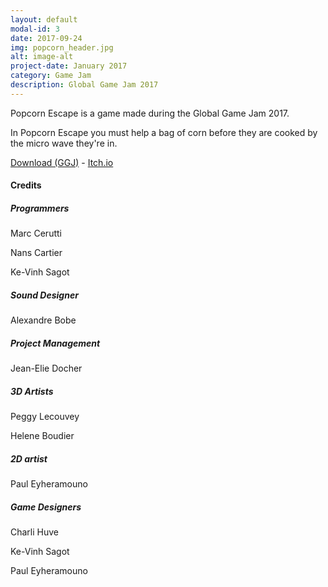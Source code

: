 ```yaml
---
layout: default
modal-id: 3
date: 2017-09-24
img: popcorn_header.jpg
alt: image-alt
project-date: January 2017
category: Game Jam
description: Global Game Jam 2017
---
```

Popcorn Escape is a game made during the Global Game Jam 2017.

In Popcorn Escape you must help a bag of corn before they are cooked by the micro wave they're in.

[Download (GGJ)](https://globalgamejam.org/2017/games/popcorn-escape) - [Itch.io](https://swoky.itch.io/popcorn-escape)

#### Credits

##### Programmers
Marc Cerutti

Nans Cartier

Ke-Vinh Sagot

##### Sound Designer
Alexandre Bobe

##### Project Management
Jean-Elie Docher

##### 3D Artists
Peggy Lecouvey

Helene Boudier

##### 2D artist
Paul Eyheramouno

##### Game Designers
Charli Huve

Ke-Vinh Sagot

Paul Eyheramouno